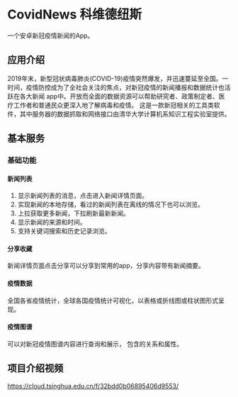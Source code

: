 # CovidNews 科维德纽斯
一个安卓新冠疫情新闻的App。

## 应用介绍
2019年末，新型冠状病毒肺炎(COVID-19)疫情突然爆发，并迅速蔓延至全国。一时间，疫情防控成为了全社会关注的焦点，对新冠疫情的新闻播报和数据统计也活跃在各大新闻 app中。开放而全面的数据资源可以帮助研究者、政策制定者、医疗工作者和普通民众更深入地了解病毒和疫情。
这是一款新冠相关的工具类软件，其中服务器的数据抓取和网络接口由清华大学计算机系知识工程实验室提供。

## 基本服务
### 基础功能
#### 新闻列表
1. 显示新闻列表的消息，点击进入新闻详情页面。
2. 实现新闻的本地存储，看过的新闻列表在离线的情况下也可以浏览。
3. 上拉获取更多新闻，下拉刷新最新新闻。
4. 显示新闻的来源和时间。
5. 支持关键词搜索和历史记录浏览。
#### 分享收藏
新闻详情页面点击分享可以分享到常用的app，分享内容带有新闻摘要。
#### 疫情数据
全国各省疫情统计，全球各国疫情统计可视化，以表格或折线图或柱状图形式呈现。
#### 疫情图谱
可以对新冠疫情图谱内容进行查询和展示， 包含的关系和属性。

## 项目介绍视频
https://cloud.tsinghua.edu.cn/f/32bdd0b06895406d9553/
